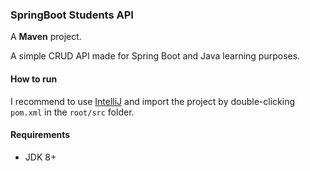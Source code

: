 ### SpringBoot Students API
A **Maven** project.

A simple CRUD API made for Spring Boot and Java learning purposes.

#### How to run
I recommend to use [IntelliJ](https://www.jetbrains.com/idea/download/#section=mac) and import the project by double-clicking `pom.xml` in the `root/src` folder.

#### Requirements
- JDK 8+
